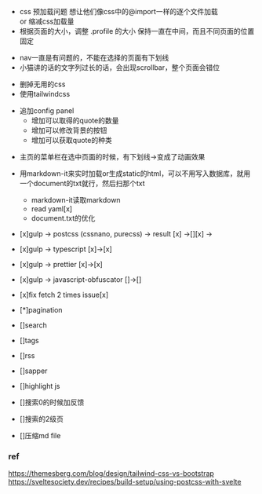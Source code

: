 + css 预加载问题
想让他们像css中的@import一样的逐个文件加载\
or
缩减css加载量
+ 根据页面的大小，调整 .profile 的大小
保持一直在中间，而且不同页面的位置固定
- nav一直是有问题的，不能在选择的页面有下划线
- 小猫讲的话的文字列过长的话，会出现scrollbar，整个页面会错位
+ 删掉无用的css
+ 使用tailwindcss
- 追加config panel
  - 增加可以取得的quote的数量
  - 增加可以修改背景的按钮
  - 增加可以获取quote的种类
+ 主页的菜单栏在选中页面的时候，有下划线->变成了动画效果

+ 用markdown-it来实时加载or生成static的html，可以不用写入数据库，就用一个document的txt就行，然后扫那个txt
  - markdown-it读取markdown 
  - read yaml[x]
  - document.txt的优化

+ [x]gulp -> postcss (cssnano, purecss)  -> result [x] ->[][x] ->
+ [x]gulp -> typescript [x]->[x]
+ [x]gulp -> prettier [x]->[x]
+ [x]gulp -> javascript-obfuscator []->[]
+ [x]fix fetch 2 times issue[x]
+ [*]pagination
+ []search
+ []tags
+ []rss
+ []sapper
+ []highlight js
+ []搜索0的时候加反馈
+ []搜索的2级页
+ []压缩md file

### ref
https://themesberg.com/blog/design/tailwind-css-vs-bootstrap
https://sveltesociety.dev/recipes/build-setup/using-postcss-with-svelte